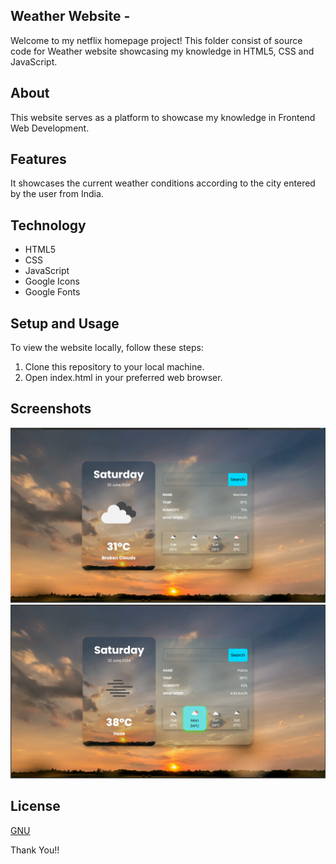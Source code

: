 ## Weather Website -
Welcome to my netflix homepage project! This folder consist of source code for Weather website showcasing my knowledge in HTML5, CSS and JavaScript.

## About 
This website serves as a platform to showcase my knowledge in Frontend Web Development. 

## Features
It showcases the current weather conditions according to the city entered by the user from India.

## Technology
- HTML5
- CSS
- JavaScript
- Google Icons
- Google Fonts

## Setup and Usage
To view the website locally, follow these steps:

1. Clone this repository to your local machine.
2. Open index.html in your preferred web browser.

## Screenshots
![alt text](<image/Screenshot 2024-06-22 172819.png>)
![alt text](<image/Screenshot 2024-06-22 174407.png>)

## License
[GNU](License)

Thank You!!